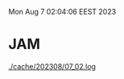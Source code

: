 Mon Aug  7 02:04:06 EEST 2023
# JAM
<a href='./cache/202308/07_02.log'>./cache/202308/07_02.log</a>
